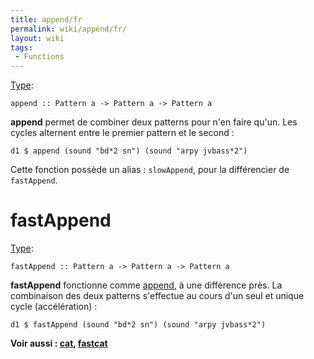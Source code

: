 ```yaml
---
title: append/fr
permalink: wiki/append/fr/
layout: wiki
tags:
 - Functions
---
```


<languages/> [Type](/wiki/Type_signature "wikilink"):

    append :: Pattern a -> Pattern a -> Pattern a

**append** permet de combiner deux patterns pour n'en faire qu'un. Les
cycles alternent entre le premier pattern et le second :

    d1 $ append (sound "bd*2 sn") (sound "arpy jvbass*2")

Cette fonction possède un alias : `slowAppend`, pour la différencier de
`fastAppend`.

# fastAppend

[Type](/wiki/Type_signature "wikilink"):

    fastAppend :: Pattern a -> Pattern a -> Pattern a

**fastAppend** fonctionne comme [append](append "wikilink"), à une
différence près. La combinaison des deux patterns s'effectue au cours
d'un seul et unique cycle (accélération) :

    d1 $ fastAppend (sound "bd*2 sn") (sound "arpy jvbass*2")

**Voir aussi : [cat](cat "wikilink"),
[fastcat](cat#fastcat "wikilink")**
